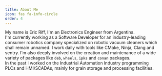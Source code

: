 ```yaml
---
title: About Me
icon: fas fa-info-circle
order: 4
---
```


My name is Eric Riff, I'm an Electronics Engineer from Argentina.  
I'm currently working as a Software Developer for an industry-leading consumer robotics company specialized on robotic vacuum cleaners which shall remain unnamed. 
I work daily with tools like CMake, Ninja, Clang and sentry. I'm also deeply involved on the creation and  maintenance of a wide variety of packages like `deb`, `wheels`, `ipks` and `conan` packages.  
In the past I worked on the Industrial Automation Industry programming PLCs and HMI/SCADAs, mainly for grain storage and processing facilities.  
